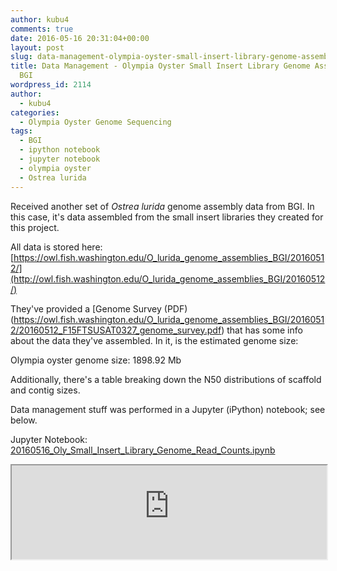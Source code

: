 ```yaml
---
author: kubu4
comments: true
date: 2016-05-16 20:31:04+00:00
layout: post
slug: data-management-olympia-oyster-small-insert-library-genome-assembly-from-bgi
title: Data Management - Olympia Oyster Small Insert Library Genome Assembly from
  BGI
wordpress_id: 2114
author:
  - kubu4
categories:
  - Olympia Oyster Genome Sequencing
tags:
  - BGI
  - ipython notebook
  - jupyter notebook
  - olympia oyster
  - Ostrea lurida
---
```


Received another set of _Ostrea lurida_ genome assembly data from BGI. In this case, it's data assembled from the small insert libraries they created for this project.

All data is stored here: [https://owl.fish.washington.edu/O_lurida_genome_assemblies_BGI/20160512/](http://owl.fish.washington.edu/O_lurida_genome_assemblies_BGI/20160512/)

They've provided a [Genome Survey (PDF)(https://owl.fish.washington.edu/O_lurida_genome_assemblies_BGI/20160512/20160512_F15FTSUSAT0327_genome_survey.pdf) that has some info about the data they've assembled. In it, is the estimated genome size:

Olympia oyster genome size: 1898.92 Mb

Additionally, there's a table breaking down the N50 distributions of scaffold and contig sizes.

Data management stuff was performed in a Jupyter (iPython) notebook; see below.

Jupyter Notebook: [20160516_Oly_Small_Insert_Library_Genome_Read_Counts.ipynb](https://github.com/sr320/LabDocs/blob/master/jupyter_nbs/sam/20160516_Oly_Small_Insert_Library_Genome_Read_Counts.ipynb)

<iframe src="https://render.githubusercontent.com/view/ipynb?commit=12daacdc53842ba5f5adb216080ff18c64c8a9b8&enc;_url=68747470733a2f2f7261772e67697468756275736572636f6e74656e742e636f6d2f73723332302f4c6162446f63732f313264616163646335333834326261356635616462323136303830666631386336346338613962382f6a7570797465725f6e62732f73616d2f32303136303531365f4f6c795f536d616c6c5f496e736572745f4c6962726172795f47656e6f6d655f526561645f436f756e74732e6970796e62&nwo;=sr320%2FLabDocs&path;=jupyter_nbs%2Fsam%2F20160516_Oly_Small_Insert_Library_Genome_Read_Counts.ipynb&repository;_id=13746500#91d07f8a-eba1-4969-9105-cca2bfa648b3" width="100%" same_height_as="window" scrolling="yes"></iframe>

